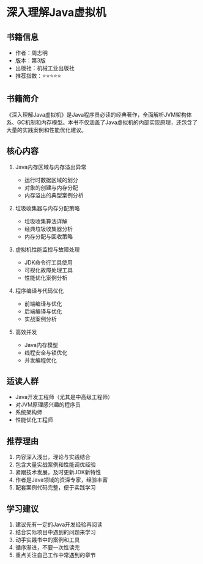 # 深入理解Java虚拟机

## 书籍信息
- 作者：周志明
- 版本：第3版
- 出版社：机械工业出版社
- 推荐指数：⭐⭐⭐⭐⭐

## 书籍简介
《深入理解Java虚拟机》是Java程序员必读的经典著作，全面解析JVM架构体系、GC机制和内存模型。本书不仅涵盖了Java虚拟机的内部实现原理，还包含了大量的实践案例和性能优化建议。

## 核心内容
1. Java内存区域与内存溢出异常
   - 运行时数据区域的划分
   - 对象的创建与内存分配
   - 内存溢出的典型案例分析

2. 垃圾收集器与内存分配策略
   - 垃圾收集算法详解
   - 经典垃圾收集器分析
   - 内存分配与回收策略

3. 虚拟机性能监控与故障处理
   - JDK命令行工具使用
   - 可视化故障处理工具
   - 性能优化案例分析

4. 程序编译与代码优化
   - 前端编译与优化
   - 后端编译与优化
   - 实战案例分析

5. 高效并发
   - Java内存模型
   - 线程安全与锁优化
   - 并发编程优化

## 适读人群
- Java开发工程师（尤其是中高级工程师）
- 对JVM原理感兴趣的程序员
- 系统架构师
- 性能优化工程师

## 推荐理由
1. 内容深入浅出，理论与实践结合
2. 包含大量实战案例和性能调优经验
3. 紧跟技术发展，及时更新JDK新特性
4. 作者是Java领域的资深专家，经验丰富
5. 配套案例代码完整，便于实践学习

## 学习建议
1. 建议先有一定的Java开发经验再阅读
2. 结合实际项目中遇到的问题来学习
3. 动手实践书中的案例和工具
4. 循序渐进，不要一次性读完
5. 重点关注自己工作中常遇到的章节